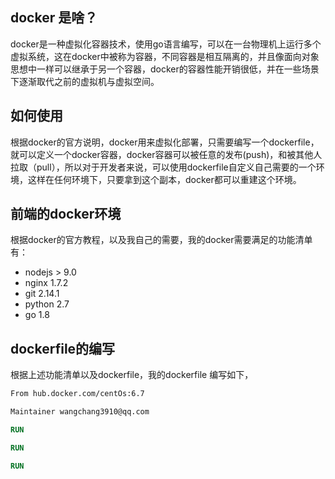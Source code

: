 ## docker 是啥？
docker是一种虚拟化容器技术，使用go语言编写，可以在一台物理机上运行多个虚拟系统，这在docker中被称为容器，不同容器是相互隔离的，并且像面向对象思想中一样可以继承于另一个容器，docker的容器性能开销很低，并在一些场景下逐渐取代之前的虚拟机与虚拟空间。

## 如何使用
根据docker的官方说明，docker用来虚拟化部署，只需要编写一个dockerfile，就可以定义一个docker容器，docker容器可以被任意的发布(push)，和被其他人拉取（pull），所以对于开发者来说，可以使用dockerfile自定义自己需要的一个环境，这样在任何环境下，只要拿到这个副本，docker都可以重建这个环境。

## 前端的docker环境
根据docker的官方教程，以及我自己的需要，我的docker需要满足的功能清单有：
+ nodejs > 9.0
+ nginx 1.7.2
+ git 2.14.1
+ python 2.7
+ go 1.8


## dockerfile的编写
根据上述功能清单以及dockerfile，我的dockerfile 编写如下，

```dockerfile
From hub.docker.com/centOs:6.7

Maintainer wangchang3910@qq.com

RUN 

RUN

RUN




```